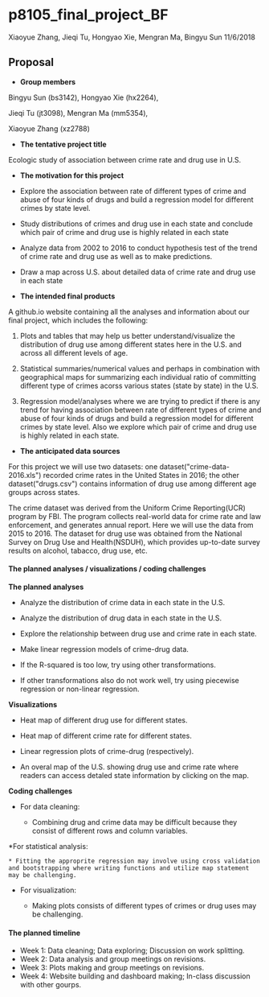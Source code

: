p8105\_final\_project\_BF
================
Xiaoyue Zhang, Jieqi Tu, Hongyao Xie, Mengran Ma, Bingyu Sun
11/6/2018

Proposal
--------

-   **Group members**

Bingyu Sun (bs3142), Hongyao Xie (hx2264),

Jieqi Tu (jt3098), Mengran Ma (mm5354),

Xiaoyue Zhang (xz2788)

-   **The tentative project title**

Ecologic study of association between crime rate and drug use in U.S.

-   **The motivation for this project**
-   Explore the association between rate of different types of crime and abuse of four kinds of drugs and build a regression model for different crimes by state level.
-   Study distributions of crimes and drug use in each state and conclude which pair of crime and drug use is highly related in each state
-   Analyze data from 2002 to 2016 to conduct hypothesis test of the trend of crime rate and drug use as well as to make predictions.
-   Draw a map across U.S. about detailed data of crime rate and drug use in each state

-   **The intended final products**

A github.io website containing all the analyses and information about our final project, which includes the following:

1.  Plots and tables that may help us better understand/visualize the distribution of drug use among different states here in the U.S. and across all different levels of age.

2.  Statistical summaries/numerical values and perhaps in combination with geographical maps for summarizing each individual ratio of committing different type of crimes acorss various states (state by state) in the U.S.

3.  Regression model/analyses where we are trying to predict if there is any trend for having association between rate of different types of crime and abuse of four kinds of drugs and build a regression model for different crimes by state level. Also we explore which pair of crime and drug use is highly related in each state.

-   **The anticipated data sources**

For this project we will use two datasets: one dataset("crime-data-2016.xls") recorded crime rates in the United States in 2016; the other dataset("drugs.csv") contains information of drug use among different age groups across states.

The crime dataset was derived from the Uniform Crime Reporting(UCR) program by FBI. The program collects real-world data for crime rate and law enforcement, and generates annual report. Here we will use the data from 2015 to 2016. The dataset for drug use was obtained from the National Survey on Drug Use and Health(NSDUH), which provides up-to-date survey results on alcohol, tabacco, drug use, etc.

#### The planned analyses / visualizations / coding challenges

**The planned analyses**

-   Analyze the distribution of crime data in each state in the U.S.

-   Analyze the distribution of drug data in each state in the U.S.

-   Explore the relationship between drug use and crime rate in each state.

-   Make linear regression models of crime-drug data.

-   If the R-squared is too low, try using other transformations.

-   If other transformations also do not work well, try using piecewise regression or non-linear regression.

**Visualizations**

-   Heat map of different drug use for different states.

-   Heat map of different crime rate for different states.

-   Linear regression plots of crime-drug (respectively).

-   An overal map of the U.S. showing drug use and crime rate where readers can access detaled state information by clicking on the map.

**Coding challenges**

-   For data cleaning:

    -   Combining drug and crime data may be difficult because they consist of different rows and column variables.

\*For statistical analysis:

    * Fitting the approprite regression may involve using cross validation and bootstrapping where writing functions and utilize map statement may be challenging.

-   For visualization:

    -   Making plots consists of different types of crimes or drug uses may be challenging.

#### The planned timeline

-   Week 1: Data cleaning; Data exploring; Discussion on work splitting.
-   Week 2: Data analysis and group meetings on revisions.
-   Week 3: Plots making and group meetings on revisions.
-   Week 4: Website building and dashboard making; In-class discussion with other gourps.
